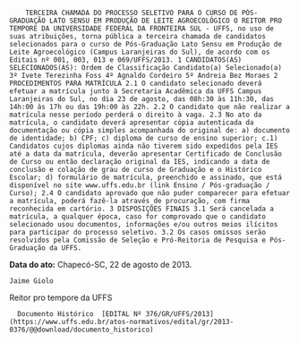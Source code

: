         TERCEIRA CHAMADA DO PROCESSO SELETIVO PARA O CURSO DE PÓS-GRADUAÇÃO LATO SENSU EM PRODUÇÃO DE LEITE AGROECOLÓGICO O REITOR PRO TEMPORE DA UNIVERSIDADE FEDERAL DA FRONTEIRA SUL - UFFS, no uso de suas atribuições, torna pública a terceira chamada de candidatos selecionados para o curso de Pós-Graduação Lato Sensu em Produção de Leite Agroecológico (Campus Laranjeiras do Sul), de acordo com os Editais nº 001, 003, 013 e 069/UFFS/2013. 1 CANDIDATOS(AS) SELECIONADOS(AS): Ordem de Classificação Candidato(a) Selecionado(a) 3º Ivete Terezinha Foss 4º Agnaldo Cordeiro 5º Andreia Bez Moraes 2 PROCEDIMENTOS PARA MATRÍCULA 2.1 O candidato selecionado deverá efetuar a matrícula junto à Secretaria Acadêmica da UFFS Campus Laranjeiras do Sul, no dia 23 de agosto, das 08h:30 às 11h:30, das 14h:00 às 17h ou das 19h:00 às 22h. 2.2 O candidato que não realizar a matrícula nesse período perderá o direito à vaga. 2.3 No ato da matrícula, o candidato deverá apresentar cópia autenticada da documentação ou cópia simples acompanhada do original de: a) documento de identidade; b) CPF; c) diploma de curso de ensino superior; c.1) Candidatos cujos diplomas ainda não tiverem sido expedidos pela IES até a data da matrícula, deverão apresentar Certificado de Conclusão de Curso ou então declaração original da IES, indicando a data de conclusão e colação de grau de curso de Graduação e o Histórico Escolar; d) formulário de matrícula, preenchido e assinado, que está disponível no site www.uffs.edu.br (link Ensino / Pós-graduação / Curso); 2.4 O candidato aprovado que não puder comparecer para efetuar a matrícula, poderá fazê-la através de procuração, com firma reconhecida em cartório. 3 DISPOSIÇÕES FINAIS 3.1 Será cancelada a matrícula, a qualquer época, caso for comprovado que o candidato selecionado usou documentos, informações e/ou outros meios ilícitos para participar do processo seletivo. 3.2 Os casos omissos serão resolvidos pela Comissão de Seleção e Pró-Reitoria de Pesquisa e Pós-Graduação da UFFS. 

   **Data do ato:** Chapecó-SC, 22 de agosto de 2013.   
 

    Jaime Giolo   
 Reitor pro tempore da UFFS 

      Documento Histórico  [EDITAL Nº 376/GR/UFFS/2013](https://www.uffs.edu.br/atos-normativos/edital/gr/2013-0376/@@download/documento_historico)     
      